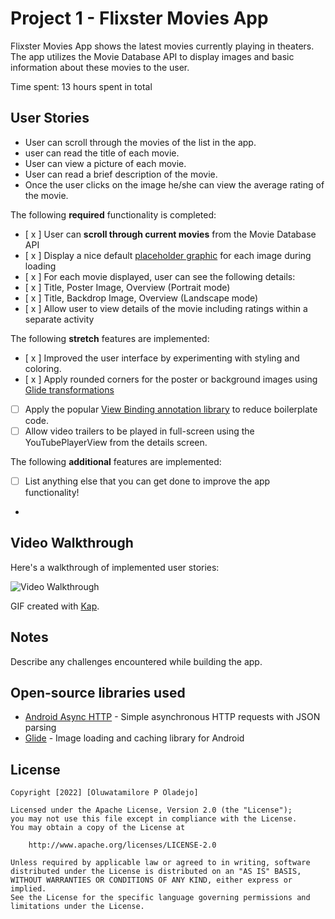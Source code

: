 # Project 1 - Flixster Movies App

Flixster Movies App shows the latest movies currently playing in theaters. The app utilizes the Movie Database API to display images and basic information about these movies to the user.

Time spent: 13 hours spent in total

## User Stories
- User can scroll through the movies of the list in the app.
- user can read the title of each movie.
- User can view a picture of each movie.
- User can read a brief description of the movie.
- Once the user clicks on the image he/she can view the average rating of the movie.

The following **required** functionality is completed:

* [ x ] User can **scroll through current movies** from the Movie Database API
* [ x ] Display a nice default [placeholder graphic](https://guides.codepath.org/android/Displaying-Images-with-the-Glide-Library#advanced-usage) for each image during loading
* [ x ] For each movie displayed, user can see the following details:
* [ x ] Title, Poster Image, Overview (Portrait mode)
* [ x ] Title, Backdrop Image, Overview (Landscape mode)
* [ x ] Allow user to view details of the movie including ratings within a separate activity

The following **stretch** features are implemented:

* [ x ] Improved the user interface by experimenting with styling and coloring.
* [ x ] Apply rounded corners for the poster or background images using [Glide transformations](https://guides.codepath.org/android/Displaying-Images-with-the-Glide-Library#transformations)
* [ ] Apply the popular [View Binding annotation library](http://guides.codepath.org/android/Reducing-View-Boilerplate-with-ViewBinding) to reduce boilerplate code.
* [ ] Allow video trailers to be played in full-screen using the YouTubePlayerView from the details screen.

The following **additional** features are implemented:

* [ ] List anything else that you can get done to improve the app functionality!
* 
## Video Walkthrough

Here's a walkthrough of implemented user stories:

<img src='http://i.imgur.com/link/to/your/gif/file.gif' title='Video Walkthrough' width='' alt='Video Walkthrough' />

GIF created with [Kap](https://getkap.co/).

## Notes

Describe any challenges encountered while building the app.

## Open-source libraries used

- [Android Async HTTP](https://github.com/loopj/android-async-http) - Simple asynchronous HTTP requests with JSON parsing
- [Glide](https://github.com/bumptech/glide) - Image loading and caching library for Android

## License

    Copyright [2022] [Oluwatamilore P Oladejo]

    Licensed under the Apache License, Version 2.0 (the "License");
    you may not use this file except in compliance with the License.
    You may obtain a copy of the License at

        http://www.apache.org/licenses/LICENSE-2.0

    Unless required by applicable law or agreed to in writing, software
    distributed under the License is distributed on an "AS IS" BASIS,
    WITHOUT WARRANTIES OR CONDITIONS OF ANY KIND, either express or implied.
    See the License for the specific language governing permissions and
    limitations under the License.